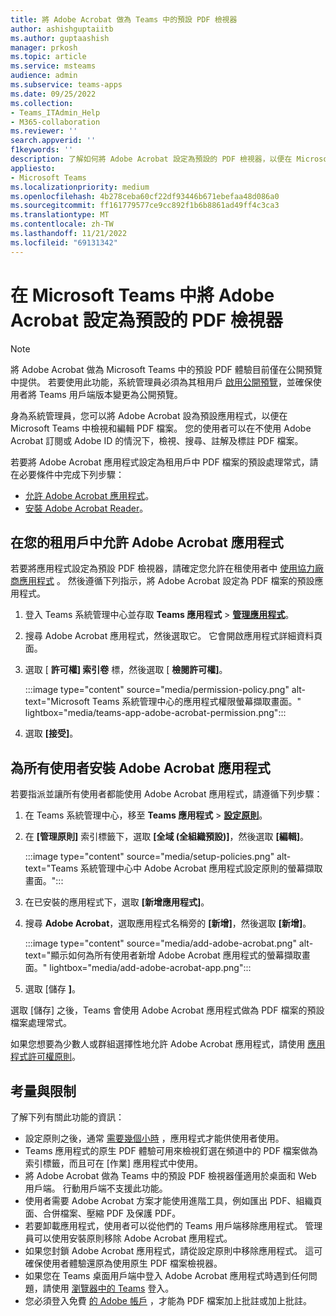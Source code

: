 ```yaml
---
title: 將 Adobe Acrobat 做為 Teams 中的預設 PDF 檢視器
author: ashishguptaiitb
ms.author: guptaashish
manager: prkosh
ms.topic: article
ms.service: msteams
audience: admin
ms.subservice: teams-apps
ms.date: 09/25/2022
ms.collection:
- Teams_ITAdmin_Help
- M365-collaboration
ms.reviewer: ''
search.appverid: ''
f1keywords: ''
description: 了解如何將 Adobe Acrobat 設定為預設的 PDF 檢視器，以便在 Microsoft Teams 中檢視和編輯 PDF 檔案。
appliesto:
- Microsoft Teams
ms.localizationpriority: medium
ms.openlocfilehash: 4b278ceba60cf22df93446b671ebefaa48d086a0
ms.sourcegitcommit: ff161779577ce9cc892f1b6b8861ad49ff4c3ca3
ms.translationtype: MT
ms.contentlocale: zh-TW
ms.lasthandoff: 11/21/2022
ms.locfileid: "69131342"
---
```

# <a name="set-adobe-acrobat-as-the-default-pdf-viewer-in-microsoft-teams"></a>在 Microsoft Teams 中將 Adobe Acrobat 設定為預設的 PDF 檢視器

> [!NOTE]
> 將 Adobe Acrobat 做為 Microsoft Teams 中的預設 PDF 體驗目前僅在公開預覽中提供。 若要使用此功能，系統管理員必須為其租用戶 [啟用公開預覽](public-preview-doc-updates.md#enable-public-preview)，並確保使用者將 Teams 用戶端版本變更為公開預覽。

身為系統管理員，您可以將 Adobe Acrobat 設為預設應用程式，以便在 Microsoft Teams 中檢視和編輯 PDF 檔案。 您的使用者可以在不使用 Adobe Acrobat 訂閱或 Adobe ID 的情況下，檢視、搜尋、註解及標註 PDF 檔案。

若要將 Adobe Acrobat 應用程式設定為租用戶中 PDF 檔案的預設處理常式，請在必要條件中完成下列步驟：

* [允許 Adobe Acrobat 應用程式](#allow-adobe-acrobat-app-in-your-tenant)。
* [安裝 Adobe Acrobat Reader](#install-adobe-acrobat-app-for-all-users)。

## <a name="allow-adobe-acrobat-app-in-your-tenant"></a>在您的租用戶中允許 Adobe Acrobat 應用程式

若要將應用程式設定為預設 PDF 檢視器，請確定您允許在租使用者中 [使用協力廠商應用程式](manage-apps.md#manage-org-wide-app-settings) 。 然後遵循下列指示，將 Adobe Acrobat 設定為 PDF 檔案的預設應用程式。

1. 登入 Teams 系統管理中心並存取 **Teams 應用程式**  >  **[管理應用程式](https://admin.teams.microsoft.com/policies/manage-apps)**。

1. 搜尋 Adobe Acrobat 應用程式，然後選取它。 它會開啟應用程式詳細資料頁面。

1. 選取 [ **許可權] 索引卷** 標，然後選取 [ **檢閱許可權]**。

   :::image type="content" source="media/permission-policy.png" alt-text="Microsoft Teams 系統管理中心的應用程式權限螢幕擷取畫面。" lightbox="media/teams-app-adobe-acrobat-permission.png":::

1. 選取 **[接受]**。

## <a name="install-adobe-acrobat-app-for-all-users"></a>為所有使用者安裝 Adobe Acrobat 應用程式

若要指派並讓所有使用者都能使用 Adobe Acrobat 應用程式，請遵循下列步驟：

1. 在 Teams 系統管理中心，移至 **Teams 應用程式**  >  [**設定原則**](https://admin.teams.microsoft.com/policies/app-setup)。

1. 在 **[管理原則]** 索引標籤下，選取 **[全域 (全組織預設)]**，然後選取 **[編輯]**。

   :::image type="content" source="media/setup-policies.png" alt-text="Teams 系統管理中心中 Adobe Acrobat 應用程式設定原則的螢幕擷取畫面。":::

1. 在已安裝的應用程式下，選取 **[新增應用程式]**。

1. 搜尋 **Adobe Acrobat**，選取應用程式名稱旁的 **[新增]**，然後選取 **[新增]**。

   :::image type="content" source="media/add-adobe-acrobat.png" alt-text="顯示如何為所有使用者新增 Adobe Acrobat 應用程式的螢幕擷取畫面。" lightbox="media/add-adobe-acrobat-app.png":::

1. 選取 [儲存 **]**。

選取 [儲存] 之後，Teams 會使用 Adobe Acrobat 應用程式做為 PDF 檔案的預設檔案處理常式。

如果您想要為少數人或群組選擇性地允許 Adobe Acrobat 應用程式，請使用 [應用程式許可權原則](teams-app-permission-policies.md)。

## <a name="considerations-and-limitations"></a>考量與限制

了解下列有關此功能的資訊：

* 設定原則之後，通常 [需要幾個小時](teams-app-setup-policies.md#considerations-and-limitations) ，應用程式才能供使用者使用。
* Teams 應用程式的原生 PDF 體驗可用來檢視釘選在頻道中的 PDF 檔案做為索引標籤，而且可在 [作業] 應用程式中使用。
* 將 Adobe Acrobat 做為 Teams 中的預設 PDF 檢視器僅適用於桌面和 Web 用戶端。 行動用戶端不支援此功能。
* 使用者需要 Adobe Acrobat 方案才能使用進階工具，例如匯出 PDF、組織頁面、合併檔案、壓縮 PDF 及保護 PDF。
* 若要卸載應用程式，使用者可以從他們的 Teams 用戶端移除應用程式。 管理員可以使用安裝原則移除 Adobe Acrobat 應用程式。
* 如果您封鎖 Adobe Acrobat 應用程式，請從設定原則中移除應用程式。 這可確保使用者體驗還原為使用原生 PDF 檔案檢視器。
* 如果您在 Teams 桌面用戶端中登入 Adobe Acrobat 應用程式時遇到任何問題，請使用 [瀏覽器中的 Teams](https://teams.microsoft.com/) 登入。
* 您必須登入免費 [的 Adobe 帳戶](https://acrobat.adobe.com/us/en/) ，才能為 PDF 檔案加上批註或加上批註。
